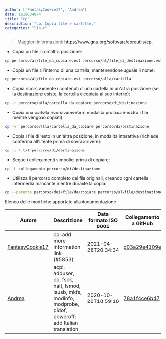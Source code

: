```yaml
---
author: ['FantasyCookie17', 'Andrea']
date: 1619634874
title: "cp"
description: "cp, Copia file e cartelle."
categories: "linux"
---
```

> Maggiori informazioni: <https://www.gnu.org/software/coreutils/cp>.

- Copia un file in un'altra posizione:

```bash
cp persorso/al/file_da_copiare.est percorso/al/file_di_destinazione.est
```

- Copia un file all'interno di una cartella, mantenendone uguale il nome:

```bash
cp percorso/al/file_da_copiare.est percorso/alla/cartella
```

- Copia ricorsivamente i contenuti di una cartella in un'altra posizione (se la destinazione esiste, la cartella è copiata al suo interno):

```bash
cp -r percorso/alla/cartella_da_copiare percorso/di/destinazione
```

- Copia una cartella ricorsivamente in modalità prolissa (mostra i file mentre vengono copiati):

```bash
cp -vr percorso/alla/cartella_da_copiare percorso/di/destinazione
```

- Copia i file di testo in un'altra posizione, in modalità interattiva (richiede conferma all'utente prima di sovrascrivere):

```bash
cp -i *.txt percorso/di/destinazione
```

- Segue i collegamenti simbolici prima di copiare:

```bash
cp -L collegamento percorso/di/destinazione
```

- Utilizza il percorso completo dei file originali, creando ogni cartella intermedia mancante mentre durante la copia:

```bash
cp --parents percorso/dei/file/da/copiare percorso/al/file/destinazione
```
Elenco delle modifiche apportate alla documentazione


Autore | Descrizione | Data formato ISO 8601 | Collegamento a GitHub
------|-----|-----|-----
[FantasyCookie17](mailto:fantasycookie17@artemislena.eu) | cp: add more information link (#5853) | 2021-04-28T20:34:34 | [d03a29e4109e](https://github.com/tldr-pages/tldr/commit/d03a29e4109ee52e0a30835124691d6f8f187346)
[Andrea](mailto:agnophi@gmail.com) | acpi, adduser, cp, fsck, halt, lsmod, lsusb, mkfs, modinfo, modprobe, pidof, poweroff: add Italian translation | 2020-10-28T18:59:18 | [78a1f4ce6b47](https://github.com/tldr-pages/tldr/commit/78a1f4ce6b4737c3049ec89305ab9a6f1ba54601)

